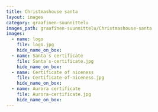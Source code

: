 ```yaml
---
title: Christmashouse santa
layout: images
category: graafinen-suunnittelu
images_path: graafinen-suunnittelu/Christmashouse-santa
images:
  - name: logo
    file: logo.jpg
    hide_name_on_box: 
  - name: Santa`s certificate
    file: Santa`s-certificate.jpg
    hide_name_on_box: 
  - name: Certificate of niceness
    file: Certificate-of-niceness.jpg
    hide_name_on_box: 
  - name: Aurora certificate
    file: Aurora-certificate.jpg
    hide_name_on_box: 
---
```

